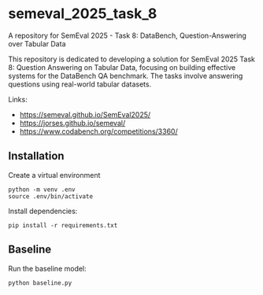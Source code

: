 # semeval_2025_task_8
A repository for SemEval 2025 - Task 8: DataBench, Question-Answering over Tabular Data

This repository is dedicated to developing a solution for SemEval 2025 Task 8: Question Answering on Tabular Data, focusing on building effective systems for the DataBench QA benchmark. The tasks involve answering questions using real-world tabular datasets.

Links:
- https://semeval.github.io/SemEval2025/
- https://jorses.github.io/semeval/
- https://www.codabench.org/competitions/3360/

## Installation
Create a virtual environment
```
python -m venv .env
source .env/bin/activate
```
Install dependencies:
```
pip install -r requirements.txt
```
## Baseline
Run the baseline model:
```
python baseline.py
``` 
